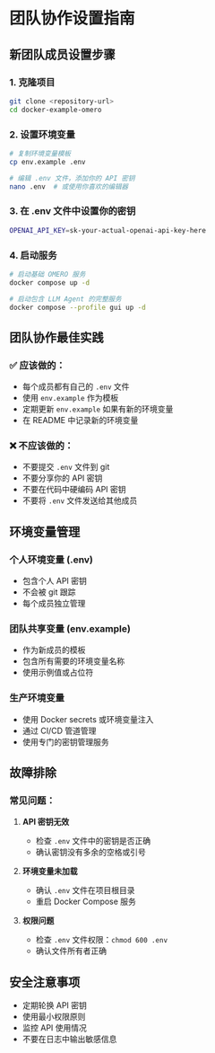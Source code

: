 # 团队协作设置指南

## 新团队成员设置步骤

### 1. 克隆项目
```bash
git clone <repository-url>
cd docker-example-omero
```

### 2. 设置环境变量
```bash
# 复制环境变量模板
cp env.example .env

# 编辑 .env 文件，添加你的 API 密钥
nano .env  # 或使用你喜欢的编辑器
```

### 3. 在 .env 文件中设置你的密钥
```bash
OPENAI_API_KEY=sk-your-actual-openai-api-key-here
```

### 4. 启动服务
```bash
# 启动基础 OMERO 服务
docker compose up -d

# 启动包含 LLM Agent 的完整服务
docker compose --profile gui up -d
```

## 团队协作最佳实践

### ✅ 应该做的：
- 每个成员都有自己的 `.env` 文件
- 使用 `env.example` 作为模板
- 定期更新 `env.example` 如果有新的环境变量
- 在 README 中记录新的环境变量

### ❌ 不应该做的：
- 不要提交 `.env` 文件到 git
- 不要分享你的 API 密钥
- 不要在代码中硬编码 API 密钥
- 不要将 `.env` 文件发送给其他成员

## 环境变量管理

### 个人环境变量 (.env)
- 包含个人 API 密钥
- 不会被 git 跟踪
- 每个成员独立管理

### 团队共享变量 (env.example)
- 作为新成员的模板
- 包含所有需要的环境变量名称
- 使用示例值或占位符

### 生产环境变量
- 使用 Docker secrets 或环境变量注入
- 通过 CI/CD 管道管理
- 使用专门的密钥管理服务

## 故障排除

### 常见问题：

1. **API 密钥无效**
   - 检查 `.env` 文件中的密钥是否正确
   - 确认密钥没有多余的空格或引号

2. **环境变量未加载**
   - 确认 `.env` 文件在项目根目录
   - 重启 Docker Compose 服务

3. **权限问题**
   - 检查 `.env` 文件权限：`chmod 600 .env`
   - 确认文件所有者正确

## 安全注意事项

- 定期轮换 API 密钥
- 使用最小权限原则
- 监控 API 使用情况
- 不要在日志中输出敏感信息
